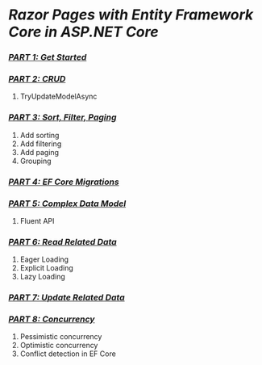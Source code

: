 # ***Razor Pages with Entity Framework Core in ASP.NET Core***

### [*PART 1: Get Started*](https://learn.microsoft.com/en-us/aspnet/core/data/ef-rp/intro?view=aspnetcore-7.0&tabs=visual-studio)

### [*PART 2: CRUD*](https://learn.microsoft.com/en-us/aspnet/core/data/ef-rp/crud?view=aspnetcore-7.0)
1. TryUpdateModelAsync

### [*PART 3: Sort, Filter, Paging*](https://learn.microsoft.com/en-us/aspnet/core/data/ef-rp/sort-filter-page?view=aspnetcore-7.0)
1. Add sorting
2. Add filtering
3. Add paging
4. Grouping

### [*PART 4: EF Core Migrations*](https://learn.microsoft.com/en-us/aspnet/core/data/ef-rp/migrations?view=aspnetcore-7.0&tabs=visual-studio)

### [*PART 5: Complex Data Model*](https://learn.microsoft.com/en-us/aspnet/core/data/ef-rp/complex-data-model?view=aspnetcore-7.0&tabs=visual-studio)
1. Fluent API

### [*PART 6: Read Related Data*](https://learn.microsoft.com/en-us/aspnet/core/data/ef-rp/read-related-data?view=aspnetcore-7.0&tabs=visual-studio)
1. Eager Loading
2. Explicit Loading
3. Lazy Loading

### [*PART 7: Update Related Data*](https://learn.microsoft.com/en-us/aspnet/core/data/ef-rp/update-related-data?view=aspnetcore-7.0)

### [*PART 8: Concurrency*](https://learn.microsoft.com/en-us/aspnet/core/data/ef-rp/update-related-data?view=aspnetcore-7.0)
1. Pessimistic concurrency
2. Optimistic concurrency
3. Conflict detection in EF Core